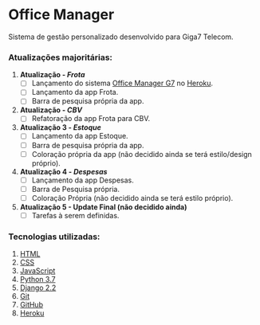 # Office Manager
Sistema de gestão personalizado desenvolvido para Giga7 Telecom.

### Atualizações majoritárias:
1. __Atualização - *Frota*__
    - [ ] Lançamento do sistema [Office Manager G7]() no [Heroku](http://heroku.com). 
    - [ ] Lançamento da app Frota.
    - [ ] Barra de pesquisa própria da app.
      
2. __Atualização - *CBV*__
    - [ ] Refatoração da app Frota para CBV.

3. __Atualização 3 - *Estoque*__
    - [ ] Lançamento da app Estoque.
    - [ ] Barra de pesquisa própria da app.
    - [ ] Coloração própria da app (não decidido ainda se terá estilo/design próprio).

4. __Atualização 4 - *Despesas*__
    - [ ] Lançamento da app Despesas.
    - [ ] Barra de Pesquisa própria.
    - [ ] Coloração Própria (não decidido ainda se terá estilo próprio).

5. __Atualização 5 - Update Final (não decidido ainda)__
    - [ ] Tarefas à serem definidas.
    
### Tecnologias utilizadas:
1. [HTML](https://www.w3.org/html/)
1. [CSS](https://www.w3.org/Style/CSS/)
1. [JavaScript](https://www.w3.org/standards/webdesign/script)
1. [Python 3.7](https://www.python.org/)
1. [Django 2.2](https://www.djangoproject.com/)
1. [Git](https://git-scm.com/)
1. [GitHub](https://github.com/GabrielJulio/GG)
1. [Heroku](https://www.heroku.com/)